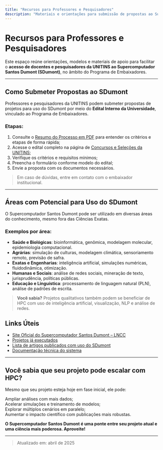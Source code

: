 ```yaml
---
title: "Recursos para Professores e Pesquisadores"
description: "Materiais e orientações para submissão de propostas ao Supercomputador Santos Dumont (SDumont)"
---
```


# Recursos para Professores e Pesquisadores

Este espaço reúne orientações, modelos e materiais de apoio para facilitar o **acesso de docentes e pesquisadores da UNITINS ao Supercomputador Santos Dumont (SDumont)**, no âmbito do Programa de Embaixadores.

---

## Como Submeter Propostas ao SDumont

Professores e pesquisadores da UNITINS podem submeter propostas de projetos para uso do SDumont por meio do **Edital Interno da Universidade**, vinculado ao Programa de Embaixadores.

### Etapas:
1. Consulte o <a href="../assets/Resumo-do-Processo.pdf" target="_blank" rel="noopener noreferrer">Resumo do Processo em PDF</a> para entender os critérios e etapas de forma rápida;
2. Acesse o edital completo na página de <a href="https://www.unitins.br/concursos/publico" target="_blank" rel="noopener noreferrer">Concursos e Seleções da UNITINS</a>;
3. Verifique os critérios e requisitos mínimos;
4. Preencha o formulário conforme modelo do edital;
5. Envie a proposta com os documentos necessários.

> Em caso de dúvidas, entre em contato com o embaixador institucional.

---

## Áreas com Potencial para Uso do SDumont

O Supercomputador Santos Dumont pode ser utilizado em diversas áreas do conhecimento, mesmo fora das Ciências Exatas.

### Exemplos por área:

- **Saúde e Biológicas**: bioinformática, genômica, modelagem molecular, epidemiologia computacional.
- **Agrárias**: simulação de culturas, modelagem climática, sensoriamento remoto, previsão de safra.
- **Exatas e Engenharias**: inteligência artificial, simulações numéricas, fluidodinâmica, otimização.
- **Humanas e Sociais**: análise de redes sociais, mineração de texto, jurisprudência, políticas públicas.
- **Educação e Linguística**: processamento de linguagem natural (PLN), análise de padrões de escrita.

> **Você sabia?** Projetos qualitativos também podem se beneficiar de HPC com uso de inteligência artificial, visualização, NLP e análise de redes.

<!-- 
---
## Modelos e Templates de Proposta

Disponibilizamos modelos em formatos editáveis para auxiliar na preparação da sua proposta:

- [Modelo em PDF](../assets/modelo_proposta.pdf)
- [Modelo em Word (.docx)](../assets/modelo_proposta.docx)
- [Modelo em LaTeX (.tex)](../assets/modelo_proposta.tex)

> Atualizações e novos modelos serão publicados nesta página. 
-->
<!-- 
---

## Apresentações de Referência

Abaixo estão apresentações que podem ser utilizadas em reuniões de grupo de pesquisa, departamentos e eventos:

- [Apresentação Geral – SDumont na UNITINS (PDF)](../assets/apresentacao_unitins.pdf)
- [Vídeo introdutório (opcional)](https://www.youtube.com/...)

--- -->

## Links Úteis

- <a href="https://www.sdumont.lncc.br/" target="_blank" rel="noopener noreferrer">Site Oficial do Supercomputador Santos Dumont – LNCC</a>
- <a href="https://www.sdumont.lncc.br/projetos.html" target="_blank" rel="noopener noreferrer">Projetos já executados</a>
- <a href="https://www.sdumont.lncc.br/publicacoes.html" target="_blank" rel="noopener noreferrer">Lista de artigos publicados com uso do SDumont</a>
- <a href="https://wiki.sdumont.lncc.br/" target="_blank" rel="noopener noreferrer">Documentação técnica do sistema</a>

---

## Você sabia que seu projeto pode escalar com HPC?

Mesmo que seu projeto esteja hoje em fase inicial, ele pode:

Ampliar análises com mais dados;  
Acelerar simulações e treinamento de modelos;  
Explorar múltiplos cenários em paralelo;  
Aumentar o impacto científico com publicações mais robustas.

**O Supercomputador Santos Dumont é uma ponte entre seu projeto atual e uma ciência mais poderosa. Aproveite!**

---

> Atualizado em: abril de 2025